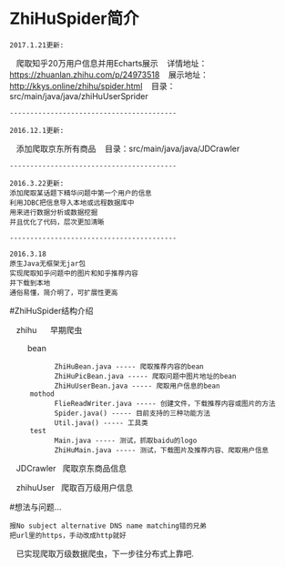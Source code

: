# ZhiHuSpider简介

    2017.1.21更新:
    爬取知乎20万用户信息并用Echarts展示
    详情地址：https://zhuanlan.zhihu.com/p/24973518
    展示地址：http://kkys.online/zhihu/spider.html
    目录：src/main/java/java/zhiHuUserSprider 
    
    -----------------------------------------
    
    2016.12.1更新:
    添加爬取京东所有商品
    目录：src/main/java/java/JDCrawler 
    
    -----------------------------------------
    
    2016.3.22更新:
    添加爬取某话题下精华问题中第一个用户的信息
    利用JDBC把信息导入本地或远程数据库中
    用来进行数据分析或数据挖掘
    并且优化了代码，层次更加清晰
     
    -----------------------------------------
   
    2016.3.18
    原生Java无框架无jar包
    实现爬取知乎问题中的图片和知乎推荐内容
    并下载到本地
    通俗易懂，简介明了，可扩展性更高
    

#ZhiHuSpider结构介绍

    zhihu      早期爬虫
    
         bean
         
               ZhiHuBean.java ----- 爬取推荐内容的bean
               ZhiHuPicBean.java ----- 爬取问题中图片地址的bean
               ZhiHuUserBean.java ----- 爬取用户信息的bean
         mothod
               FlieReadWriter.java ----- 创建文件，下载推荐内容或图片的方法
               Spider.java() ----- 目前支持的三种功能方法
               Util.java() ----- 工具类
         test
               Main.java ----- 测试，抓取baidu的logo
               ZhiHuMain.java ----- 测试，下载图片及推荐内容、爬取用户信息
               
    JDCrawler   爬取京东商品信息
    
    zhihuUser   爬取百万级用户信息
    
#想法与问题...

    报No subject alternative DNS name matching错的兄弟
    把url里的https，手动改成http就好

    已实现爬取万级数据爬虫，下一步往分布式上靠吧.
